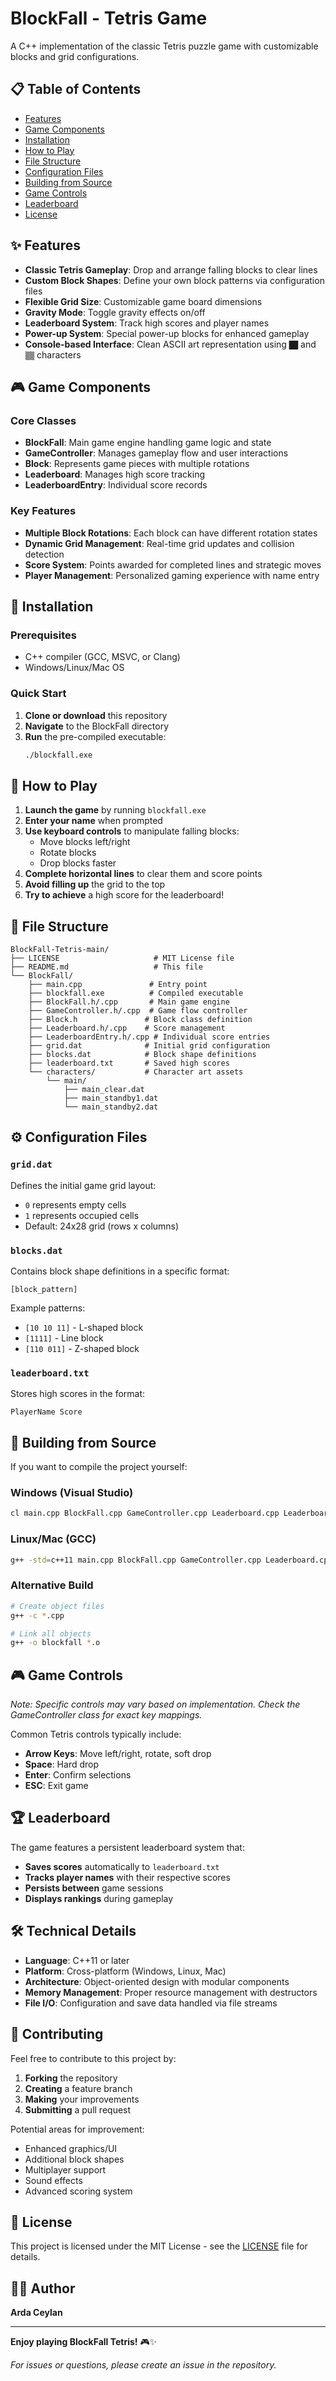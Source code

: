 # BlockFall - Tetris Game

A C++ implementation of the classic Tetris puzzle game with customizable blocks and grid configurations.

## 📋 Table of Contents
- [Features](#features)
- [Game Components](#game-components)
- [Installation](#installation)
- [How to Play](#how-to-play)
- [File Structure](#file-structure)
- [Configuration Files](#configuration-files)
- [Building from Source](#building-from-source)
- [Game Controls](#game-controls)
- [Leaderboard](#leaderboard)
- [License](#license)

## ✨ Features

- **Classic Tetris Gameplay**: Drop and arrange falling blocks to clear lines
- **Custom Block Shapes**: Define your own block patterns via configuration files
- **Flexible Grid Size**: Customizable game board dimensions
- **Gravity Mode**: Toggle gravity effects on/off
- **Leaderboard System**: Track high scores and player names
- **Power-up System**: Special power-up blocks for enhanced gameplay
- **Console-based Interface**: Clean ASCII art representation using `██` and `▒▒` characters

## 🎮 Game Components

### Core Classes
- **BlockFall**: Main game engine handling game logic and state
- **GameController**: Manages gameplay flow and user interactions
- **Block**: Represents game pieces with multiple rotations
- **Leaderboard**: Manages high score tracking
- **LeaderboardEntry**: Individual score records

### Key Features
- **Multiple Block Rotations**: Each block can have different rotation states
- **Dynamic Grid Management**: Real-time grid updates and collision detection
- **Score System**: Points awarded for completed lines and strategic moves
- **Player Management**: Personalized gaming experience with name entry

## 🚀 Installation

### Prerequisites
- C++ compiler (GCC, MSVC, or Clang)
- Windows/Linux/Mac OS

### Quick Start
1. **Clone or download** this repository
2. **Navigate** to the BlockFall directory
3. **Run** the pre-compiled executable:
   ```bash
   ./blockfall.exe
   ```

## 🎯 How to Play

1. **Launch the game** by running `blockfall.exe`
2. **Enter your name** when prompted
3. **Use keyboard controls** to manipulate falling blocks:
   - Move blocks left/right
   - Rotate blocks
   - Drop blocks faster
4. **Complete horizontal lines** to clear them and score points
5. **Avoid filling up** the grid to the top
6. **Try to achieve** a high score for the leaderboard!

## 📁 File Structure

```
BlockFall-Tetris-main/
├── LICENSE                     # MIT License file
├── README.md                   # This file
└── BlockFall/
    ├── main.cpp               # Entry point
    ├── blockfall.exe          # Compiled executable
    ├── BlockFall.h/.cpp       # Main game engine
    ├── GameController.h/.cpp  # Game flow controller
    ├── Block.h               # Block class definition
    ├── Leaderboard.h/.cpp    # Score management
    ├── LeaderboardEntry.h/.cpp # Individual score entries
    ├── grid.dat              # Initial grid configuration
    ├── blocks.dat            # Block shape definitions
    ├── leaderboard.txt       # Saved high scores
    └── characters/           # Character art assets
        └── main/
            ├── main_clear.dat
            ├── main_standby1.dat
            └── main_standby2.dat
```

## ⚙️ Configuration Files

### `grid.dat`
Defines the initial game grid layout:
- `0` represents empty cells
- `1` represents occupied cells
- Default: 24x28 grid (rows x columns)

### `blocks.dat`
Contains block shape definitions in a specific format:
```
[block_pattern]
```
Example patterns:
- `[10 10 11]` - L-shaped block
- `[1111]` - Line block
- `[110 011]` - Z-shaped block

### `leaderboard.txt`
Stores high scores in the format:
```
PlayerName Score
```

## 🔨 Building from Source

If you want to compile the project yourself:

### Windows (Visual Studio)
```bash
cl main.cpp BlockFall.cpp GameController.cpp Leaderboard.cpp LeaderboardEntry.cpp -o blockfall.exe
```

### Linux/Mac (GCC)
```bash
g++ -std=c++11 main.cpp BlockFall.cpp GameController.cpp Leaderboard.cpp LeaderboardEntry.cpp -o blockfall
```

### Alternative Build
```bash
# Create object files
g++ -c *.cpp

# Link all objects
g++ -o blockfall *.o
```

## 🎮 Game Controls

*Note: Specific controls may vary based on implementation. Check the GameController class for exact key mappings.*

Common Tetris controls typically include:
- **Arrow Keys**: Move left/right, rotate, soft drop
- **Space**: Hard drop
- **Enter**: Confirm selections
- **ESC**: Exit game

## 🏆 Leaderboard

The game features a persistent leaderboard system that:
- **Saves scores** automatically to `leaderboard.txt`
- **Tracks player names** with their respective scores
- **Persists between** game sessions
- **Displays rankings** during gameplay

## 🛠️ Technical Details

- **Language**: C++11 or later
- **Platform**: Cross-platform (Windows, Linux, Mac)
- **Architecture**: Object-oriented design with modular components
- **Memory Management**: Proper resource management with destructors
- **File I/O**: Configuration and save data handled via file streams

## 🤝 Contributing

Feel free to contribute to this project by:
1. **Forking** the repository
2. **Creating** a feature branch
3. **Making** your improvements
4. **Submitting** a pull request

Potential areas for improvement:
- Enhanced graphics/UI
- Additional block shapes
- Multiplayer support
- Sound effects
- Advanced scoring system

## 📄 License

This project is licensed under the MIT License - see the [LICENSE](LICENSE) file for details.

## 👨‍💻 Author

**Arda Ceylan**

---

**Enjoy playing BlockFall Tetris!** 🎮✨

*For issues or questions, please create an issue in the repository.*
